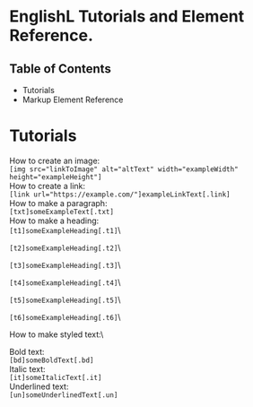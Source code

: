 # EnglishL Tutorials and Element Reference.
## Table of Contents

- Tutorials
- Markup Element Reference

# Tutorials
How to create an image:\
```[img src="linkToImage" alt="altText" width="exampleWidth" height="exampleHeight"]```\
How to create a link:\
```[link url="https://example.com/"]exampleLinkText[.link]```\
How to make a paragraph:\
```[txt]someExampleText[.txt]```\
How to make a heading:\
```[t1]someExampleHeading[.t1]```\

```[t2]someExampleHeading[.t2]```\

```[t3]someExampleHeading[.t3]```\

```[t4]someExampleHeading[.t4]```\

```[t5]someExampleHeading[.t5]```\

```[t6]someExampleHeading[.t6]```\

How to make styled text:\

Bold text:\
```[bd]someBoldText[.bd]```\
Italic text:\
```[it]someItalicText[.it]```\
Underlined text:\
```[un]someUnderlinedText[.un]```
